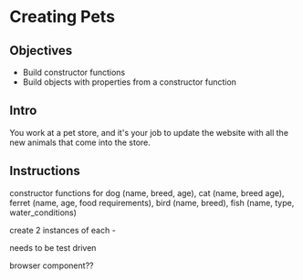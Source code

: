 # Creating Pets

## Objectives
+ Build constructor functions
+ Build objects with properties from a constructor function

## Intro

You work at a pet store, and it's your job to update the website with all the new animals that come into the store. 

## Instructions

constructor functions for dog (name, breed, age), cat (name, breed age), ferret (name, age, food requirements), bird (name, breed), fish (name, type, water_conditions)

create 2 instances of each - 

needs to be test driven

browser component??